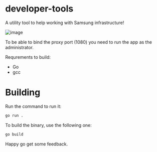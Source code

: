 ﻿# developer-tools

 A utility tool to help working with Samsung infrastructure!

![image](https://github.com/user-attachments/assets/1034c2ca-7e49-483a-b260-eccc0621c718)

To be able to bind the proxy port (1080) you need to run the app as the administrator.



Requrements to build:

* Go
* gcc

# Building
Run the command to run it:

```sh
go run .
```

To build the binary, use the following one:

```sh
go build
```

Happy go get some feedback.
